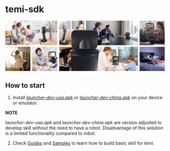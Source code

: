 # temi-sdk
![temi](temi.jpg)

## How to start

1. Install [*launcher-dev-usa.apk*](launcher-dev-usa.apk) or [*launcher-dev-china.apk*](launcher-dev-china.apk) on your device or emulator.

**NOTE**

*launcher-dev-usa.apk* and *launcher-dev-china.apk* are version adjusted to develop skill without the need to have a robot. Disadvantage of this solution is a limited functionality compared to robot.

2. Check [Guides](Guides) and [Samples](Samples) to learn how to build basic skill for temi.